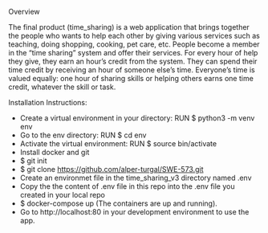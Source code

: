 Overview

The final product (time_sharing) is a web application that brings together the people who wants to help each other by
giving various services such as teaching, doing shopping, cooking, pet care, etc. People become a member in the “time
sharing” system and offer their services. For every hour of help they give, they earn an hour’s credit from the system.
They can spend their time credit by receiving an hour of someone else’s time. Everyone’s time is valued equally: one
hour of sharing skills or helping others earns one time credit, whatever the skill or task.

Installation Instructions:

- Create a virtual environment in your directory: RUN $ python3 -m venv env
- Go to the env directory: RUN $ cd env
- Activate the virtual environment: RUN $ source bin/activate
- Install docker and git
- $ git init
- $ git clone https://github.com/alper-turgal/SWE-573.git
- Create an environmet file in the time_sharing_v3 directory named .env
- Copy the the content of .env file in this repo into the .env file you created in your local repo
- $ docker-compose up  (The containers are up and running).
- Go to http://localhost:80 in your development environment to use the app.


